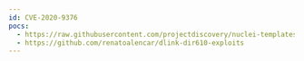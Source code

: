 ```yaml
---
id: CVE-2020-9376
pocs:
  - https://raw.githubusercontent.com/projectdiscovery/nuclei-templates/master/cves/2020/CVE-2020-9376.yaml
  - https://github.com/renatoalencar/dlink-dir610-exploits
---
```

